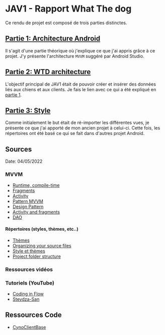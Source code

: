 # JAV1 - Rapport What The dog 

Ce rendu de projet est composé de trois parties distinctes.

## [Partie 1: Architecture Android](architecture_android_theorie.md)
Il s'agit d'une partie théorique où j'explique ce que j'ai appris grâce à ce projet. J'y présente l'architecture `MVVM` suggéré par Android Studio. 

## [Partie 2: WTD architecture](wtd_architecture.md)
L'objectif principal de JAV1 était de pouvoir créer et insérer des données liés aux chiens et aux clients. Je fais le lien avec ce qui a été expliqué en [partie 1](architecture_android_theorie.md). 

## [Partie 3: Style](documentation_styles.md)
Comme initialement le but était de ré-importer les différentes vues, je présente ce que j'ai apporté de mon ancien projet à celui-ci.
Cette fois, les répertoires ont été basé ce qui se fait dans d'autres projet Android.

## Sources

Date: 04/05/2022
### MVVM
- [Runtime, compile-time](https://www.baeldung.com/cs/runtime-vs-compile-time)
- [Fragments](https://developer.android.com/guide/fragments)
- [Activity](https://developer.android.com/reference/android/app/Activity)
- [Pattern MVVM](https://www.arkance-systems.fr/pattern-mvvm/)
- [Design Pattern](https://refactoring.guru/fr/design-patterns)
- [Activity and fragments](https://dev.to/codewithrish/difference-between-activity-and-fragment-f68)
- [DAO](https://developer.android.com/training/data-storage/room/accessing-data)

#### Répertoires (styles, thèmes, etc..)
- [Thèmes](https://developer.android.com/guide/topics/ui/look-and-feel/themes)
- [Organizing your source files](https://guides.codepath.com/android/Organizing-your-Source-Files)
- [Style et thèmes](https://developer.android.com/guide/topics/ui/look-and-feel/themes)
- [Project folder structure](https://www.geeksforgeeks.org/android-project-folder-structure/)

### Ressources vidéos

### Tutoriels (YouTube)
- [Coding in Flow](https://www.youtube.com/watch?v=ARpn-1FPNE4&list=PLrnPJCHvNZuDihTpkRs6SpZhqgBqPU118&index=1)
- [Stevdza-San](https://www.youtube.com/watch?v=lwAvI3WDXBY&t=203s)

## Ressources Code
- [CynoClientBase](https://github.com/cpnv-lvt/CynoClientBase)